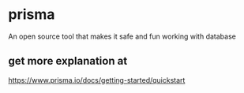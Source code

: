# prisma

An open source tool that makes it safe and fun working with database


## get more explanation at 
https://www.prisma.io/docs/getting-started/quickstart
